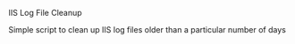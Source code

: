 IIS Log File Cleanup

Simple script to clean up IIS log files older than a particular number of days
